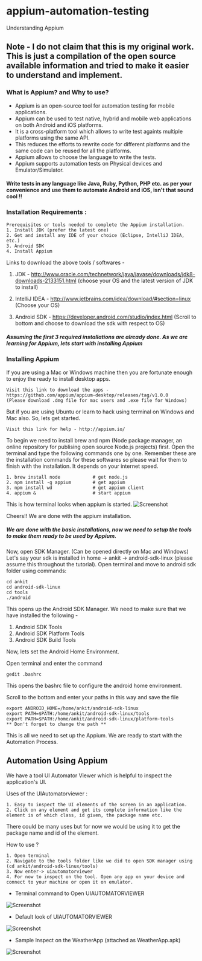 # appium-automation-testing
Understanding Appium

## Note - I do not claim that this is my original work. This is just a compilation of the open source available information and tried to make it easier to understand and implement.


### What is Appium? and Why to use?
* Appium is an open-source tool for automation testing for mobile applications. 
* Appium can be used to test native, hybrid and mobile web applications on both Android and iOS platforms. 
* It is a cross-platform tool which allows to write test againts multiple platforms using the same API. 
* This reduces the efforts to rewrite code for different platforms and the same code can be reused for all the platforms.
* Appium allows to choose the language to write the tests.
* Appium supports automation tests on Physical devices and Emulator/Simulator.

#### Write tests in any language like Java, Ruby, Python, PHP etc. as per your convenience and use them to automate Android and iOS, isn't that sound cool !!

### Installation Requirements :
    Prerequisites or tools needed to complete the Appium installation.
    1. Install JDK (prefer the latest one)
    2. Get and install any IDE of your choice (Eclipse, IntelliJ IDEA, etc.)
    3. Android SDK
    4. Install Appium
      
Links to download the above tools / softwares - 
1. JDK - http://www.oracle.com/technetwork/java/javase/downloads/jdk8-downloads-2133151.html (choose your OS and the latest version of JDK to install)

2. IntelliJ IDEA - http://www.jetbrains.com/idea/download/#section=linux (Choose your OS)

3. Android SDK - https://developer.android.com/studio/index.html (Scroll to bottom and choose to download the sdk with respect to OS)

##### Assuming the first 3 required installations are already done. As we are learning for Appium, lets start with installing Appium

### Installing Appium

If you are using a Mac or Windows machine then you are fortunate enough to enjoy the ready to install desktop apps. 

    Visit this link to download the apps - https://github.com/appium/appium-desktop/releases/tag/v1.0.0
    (Please download .dmg file for mac users and .exe file for Windows)

But if you are using Ubuntu or learn to hack using terminal on Windows and Mac also. So, lets get started.

    Visit this link for help - http://appium.io/

To begin we need to install brew and npm (Node package manager, an online repository for publising open source Node.js projects) first.
Open the terminal and type the following commands one by one. 
Remember these are the installation commands for these softwares so please wait for them to finish with the installation. It depends on your internet speed.

    1. brew install node            # get node.js
    2. npm install -g appium        # get appium
    3. npm install wd               # get appium client
    4. appium &                     # start appium

This is how terminal looks when appium is started.
![Screenshot](appium_run.png)

Cheers!!   We are done with the appium installation.

##### We are done with the basic installations, now we need to setup the tools to make them ready to be used by Appium. 

Now, open SDK Manager. (Can be opened directly on Mac and Windows) 
Let's say your sdk is installed in home -> ankit -> android-sdk-linux (please assume this throughout the tutorial). 
Open terminal and move to android sdk folder using commands:

    cd ankit
    cd android-sdk-linux
    cd tools
    ./android

This opens up the Android SDK Manager. 
We need to make sure that we have installed the following -  
1. Android SDK Tools
2. Android SDK Platform Tools
3. Android SDK Build Tools

Now, lets set the Android Home Environment.

Open terminal and enter the command

    gedit .bashrc 

This opens the bashrc file to configure the android home environment.

Scroll to the bottom and enter your paths in this way and save the file 

    export ANDROID_HOME=/home/ankit/android-sdk-linux
    export PATH=$PATH:/home/ankit/android-sdk-linux/tools
    export PATH=$PATH:/home/ankit/android-sdk-linux/platform-tools
    ** Don't forget to change the path **

This is all we need to set up the Appium. We are ready to start with the Automation Process. 

## Automation Using Appium

We have a tool UI Automator Viewer which is helpful to inspect the application's UI.

Uses of the UIAutomatorviewer : 

    1. Easy to inspect the UI elements of the screen in an application.
    2. Click on any element and get its complete information like the element is of which class, id given, the package name etc.
   
There could be many uses but for now we would be using it to get the package name and id of the element.

How to use ? 

    1. Open terminal
    2. Navigate to the tools folder like we did to open SDK manager using (cd ankit/android-sdk-linux/tools)
    3. Now enter-> uiautomatorviewer
    4. For now to inspect on the tool. Open any app on your device and connect to your machine or open it on emulator.

* Terminal command to Open UIAUTOMATORVIEWER

![Screenshot](UIautomatorviewer_open_command.png)

* Default look of UIAUTOMATORVIEWER

![Screenshot](UIautomatorviewer_default.png)

* Sample Inspect on the WeatherApp (attached as WeatherApp.apk)

![Screenshot](UIautomatorviewer_sample_inspect.png)
